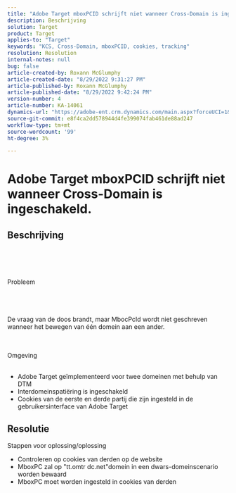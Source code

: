 ```yaml
---
title: "Adobe Target mboxPCID schrijft niet wanneer Cross-Domain is ingeschakeld."
description: Beschrijving
solution: Target
product: Target
applies-to: "Target"
keywords: "KCS, Cross-Domain, mboxPCID, cookies, tracking"
resolution: Resolution
internal-notes: null
bug: false
article-created-by: Roxann McGlumphy
article-created-date: "8/29/2022 9:31:27 PM"
article-published-by: Roxann McGlumphy
article-published-date: "8/29/2022 9:42:24 PM"
version-number: 4
article-number: KA-14061
dynamics-url: "https://adobe-ent.crm.dynamics.com/main.aspx?forceUCI=1&pagetype=entityrecord&etn=knowledgearticle&id=003243eb-e127-ed11-9db1-002248086d3d"
source-git-commit: e8f4ca2dd578944d4fe399074fab461de88ad247
workflow-type: tm+mt
source-wordcount: '99'
ht-degree: 3%

---
```


# Adobe Target mboxPCID schrijft niet wanneer Cross-Domain is ingeschakeld.

## Beschrijving

<br><br><br><br>Probleem<br><br><br><br><br>
De vraag van de doos brandt, maar MbocPcId wordt niet geschreven wanneer het bewegen van één domein aan een ander.


<br><br>Omgeving<br><br>
- Adobe Target geïmplementeerd voor twee domeinen met behulp van DTM
- Interdomeinspatiëring is ingeschakeld
- Cookies van de eerste en derde partij die zijn ingesteld in de gebruikersinterface van Adobe Target



## Resolutie

Stappen voor oplossing/oplossing
- Controleren op cookies van derden op de website
- MboxPC zal op &quot;tt.omtr dc.net&quot;domein in een dwars-domeinscenario worden bewaard
- MboxPC moet worden ingesteld in cookies van derden





